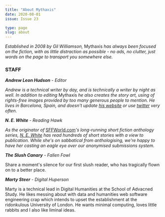 ```yaml
---
title: "About Mythaxis"
date: 2020-08-01
issue: Issue 23

type: page
slug: about
---
```



*Established in 2008 by Gil Williamson,* Mythaxis *has always been focused on the fiction, with as little distraction as possible - no ads, no clutter, just words on the page to transport you somewhere else.*



### STAFF

***Andrew Leon Hudson*** - *Editor*

*Andrew is a technical writer by day, and is technically a writer by night as well. In addition to editing* Mythaxis *he also creates the story art, using of rights-free images provided by too many generous people to mention. He lives in Barcelona, Spain, and doesn't update [his website](https://andrewleonhudson.wordpress.com/) or use [twitter](https://twitter.com/AndLeoHud) very often.*

***N. E. White*** - *Reading Hawk*

*As the originator of* [SFFWorld.com](https://www.sffworld.com/)*'s long-running short fiction anthology series, [N. E. White](https://nilaewhite.wordpress.com/) has read hundreds of short stories with a view to publication. While she's on sabbatical from anthologising, we're happy to have her casting an eagle eye over our anonymised submissions system.* 

***The Slush Canary*** - *Fallen Fowl*

Share a moment's silence for our first slush reader, who has tragically flown on to a better place.

***Marty Steer*** - *Digital Huperson*

Marty is a technical lead in Digital Humanities at the School of Advacned Study. He likes messing about with data and humanities web software engineering crap which intends to upset the establishment at the ridonkulous University of London. He wants minimal computing, loves little rabbits and I also like liminal ideas.
